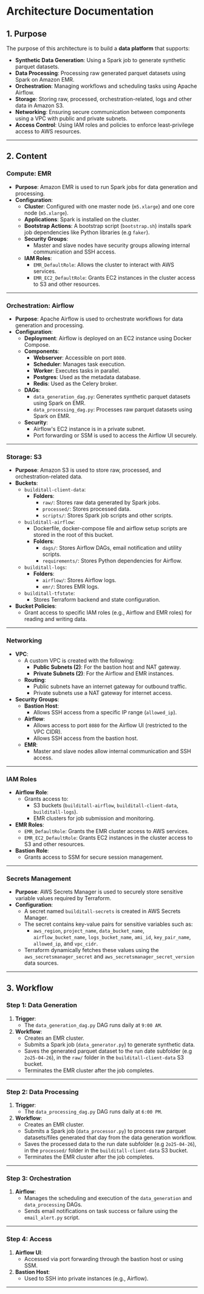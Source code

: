 # **Architecture Documentation**

## **1. Purpose**
The purpose of this architecture is to build a **data platform** that supports:
- **Synthetic Data Generation**: Using a Spark job to generate synthetic parquet datasets.
- **Data Processing**: Processing raw generated parquet datasets using Spark on Amazon EMR.
- **Orchestration**: Managing workflows and scheduling tasks using Apache Airflow.
- **Storage**: Storing raw, processed, orchestration-related, logs and other data in Amazon S3.
- **Networking**: Ensuring secure communication between components using a VPC with public and private subnets.
- **Access Control**: Using IAM roles and policies to enforce least-privilege access to AWS resources.

---

## **2. Content**

### **Compute: EMR**
- **Purpose**: Amazon EMR is used to run Spark jobs for data generation and processing.
- **Configuration**:
  - **Cluster**: Configured with one master node (`m5.xlarge`) and one core node (`m5.xlarge`).
  - **Applications**: Spark is installed on the cluster.
  - **Bootstrap Actions**: A bootstrap script (`bootstrap.sh`) installs spark job dependencies like Python libraries (e.g `faker`).
  - **Security Groups**:
    - Master and slave nodes have security groups allowing internal communication and SSH access.
  - **IAM Roles**:
    - `EMR_DefaultRole`: Allows the cluster to interact with AWS services.
    - `EMR_EC2_DefaultRole`: Grants EC2 instances in the cluster access to S3 and other resources.

---

### **Orchestration: Airflow**
- **Purpose**: Apache Airflow is used to orchestrate workflows for data generation and processing.
- **Configuration**:
  - **Deployment**: Airflow is deployed on an EC2 instance using Docker Compose.
  - **Components**:
    - **Webserver**: Accessible on port `8080`.
    - **Scheduler**: Manages task execution.
    - **Worker**: Executes tasks in parallel.
    - **Postgres**: Used as the metadata database.
    - **Redis**: Used as the Celery broker.
  - **DAGs**:
    - `data_generation_dag.py`: Generates synthetic parquet datasets using Spark on EMR.
    - `data_processing_dag.py`: Processes raw parquet datasets using Spark on EMR.
  - **Security**:
    - Airflow's EC2 instance is in a private subnet.
    - Port forwarding or SSM is used to access the Airflow UI securely.

---

### **Storage: S3**
- **Purpose**: Amazon S3 is used to store raw, processed, and orchestration-related data.
- **Buckets**:
  - `builditall-client-data`:
    - **Folders**:
      - `raw/`: Stores raw data generated by Spark jobs.
      - `processed/`: Stores processed data.
      - `scripts/`: Stores Spark job scripts and other scripts.
  - `builditall-airflow`:
    - Dockerfile, docker-compose file and airflow setup scripts are stored in the root of this bucket.
    - **Folders**:
      - `dags/`: Stores Airflow DAGs, email notification and utility scripts.
      - `requirements/`: Stores Python dependencies for Airflow.
  - `builditall-logs`:
    - **Folders**:
      - `airflow/`: Stores Airflow logs.
      - `emr/`: Stores EMR logs.
  - `builditall-tfstate`:
    - Stores Terraform backend and state configuration.
- **Bucket Policies**:
  - Grant access to specific IAM roles (e.g., Airflow and EMR roles) for reading and writing data.

---

### **Networking**
- **VPC**:
  - A custom VPC is created with the following:
    - **Public Subnets (2)**: For the bastion host and NAT gateway.
    - **Private Subnets (2)**: For the Airflow and EMR instances.
  - **Routing**:
    - Public subnets have an internet gateway for outbound traffic.
    - Private subnets use a NAT gateway for internet access.
- **Security Groups**:
  - **Bastion Host**:
    - Allows SSH access from a specific IP range (`allowed_ip`).
  - **Airflow**:
    - Allows access to port `8080` for the Airflow UI (restricted to the VPC CIDR).
    - Allows SSH access from the bastion host.
  - **EMR**:
    - Master and slave nodes allow internal communication and SSH access.

---

### **IAM Roles**
- **Airflow Role**:
  - Grants access to:
    - S3 buckets (`builditall-airflow`, `builditall-client-data`, `builditall-logs`).
    - EMR clusters for job submission and monitoring.
- **EMR Roles**:
  - `EMR_DefaultRole`: Grants the EMR cluster access to AWS services.
  - `EMR_EC2_DefaultRole`: Grants EC2 instances in the cluster access to S3 and other resources.
- **Bastion Role**:
  - Grants access to SSM for secure session management.

---

### **Secrets Management**
- **Purpose**: AWS Secrets Manager is used to securely store sensitive variable values required by Terraform.
- **Configuration**:
  - A secret named `builditall-secrets` is created in AWS Secrets Manager.
  - The secret contains key-value pairs for sensitive variables such as:
    - `aws_region`, `project_name`, `data_bucket_name`, `airflow_bucket_name`, `logs_bucket_name`, `ami_id`, `key_pair_name`, `allowed_ip`, and `vpc_cidr`.
  - Terraform dynamically fetches these values using the `aws_secretsmanager_secret` and `aws_secretsmanager_secret_version` data sources.

---

## **3. Workflow**

### **Step 1: Data Generation**
1. **Trigger**:
   - The `data_generation_dag.py` DAG runs daily at `9:00 AM`.
2. **Workflow**:
   - Creates an EMR cluster.
   - Submits a Spark job (`data_generator.py`) to generate synthetic data.
   - Saves the generated parquet dataset to the run date subfolder (e.g `2o25-04-26`), in the `raw/` folder in the `builditall-client-data` S3 bucket.
   - Terminates the EMR cluster after the job completes.

---

### **Step 2: Data Processing**
1. **Trigger**:
   - The `data_processing_dag.py` DAG runs daily at `6:00 PM`.
2. **Workflow**:
   - Creates an EMR cluster.
   - Submits a Spark job (`data_processor.py`) to process raw parquet datasets/files generated that day from the data generation workflow.
   - Saves the processed data to the run date subfolder (e.g `2o25-04-26`), in the `processed/` folder in the `builditall-client-data` S3 bucket.
   - Terminates the EMR cluster after the job completes.

---

### **Step 3: Orchestration**
1. **Airflow**:
   - Manages the scheduling and execution of the `data_generation` and `data_processing` DAGs.
   - Sends email notifications on task success or failure using the `email_alert.py` script.

---

### **Step 4: Access**
1. **Airflow UI**:
   - Accessed via port forwarding through the bastion host or using SSM.
2. **Bastion Host**:
   - Used to SSH into private instances (e.g., Airflow).

---